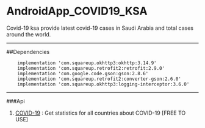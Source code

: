 # AndroidApp_COVID19_KSA

Covid-19 ksa provide latest covid-19 cases in Saudi Arabia and total cases around the world.

___

##Dependencies

```
    implementation 'com.squareup.okhttp3:okhttp:3.14.9'
    implementation 'com.squareup.retrofit2:retrofit:2.9.0'
    implementation 'com.google.code.gson:gson:2.8.6'
    implementation 'com.squareup.retrofit2:converter-gson:2.6.0'
    implementation 'com.squareup.okhttp3:logging-interceptor:3.6.0'
```

___

###Api 

1. [COVID-19](https://rapidapi.com/api-sports/api/covid-193) : Get statistics for all countries about COVID-19 [FREE TO USE]




